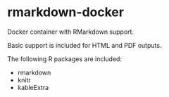 # rmarkdown-docker
Docker container with RMarkdown support.

Basic support is included for HTML and PDF outputs.

The following R packages are included:

- rmarkdown
- knitr
- kableExtra
